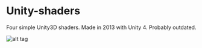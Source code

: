 # Unity-shaders
Four simple Unity3D shaders. Made in 2013 with Unity 4. Probably outdated.

![alt tag](https://github.com/yuzugit/Unity-shaders/blob/master/screenshot.jpg)
